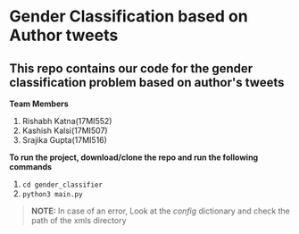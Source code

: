 # Gender Classification based on Author tweets

## This repo contains our code for the gender classification problem based on author's tweets

**Team Members**
1. Rishabh Katna(17MI552)
1. Kashish Kalsi(17MI507)
1. Srajika Gupta(17MI516)

**To run the project, download/clone the repo and run the following commands**
1. `cd gender_classifier`
1. `python3 main.py`

> **__NOTE__:** In case of an error, Look at the *config* dictionary and check the path of the xmls directory